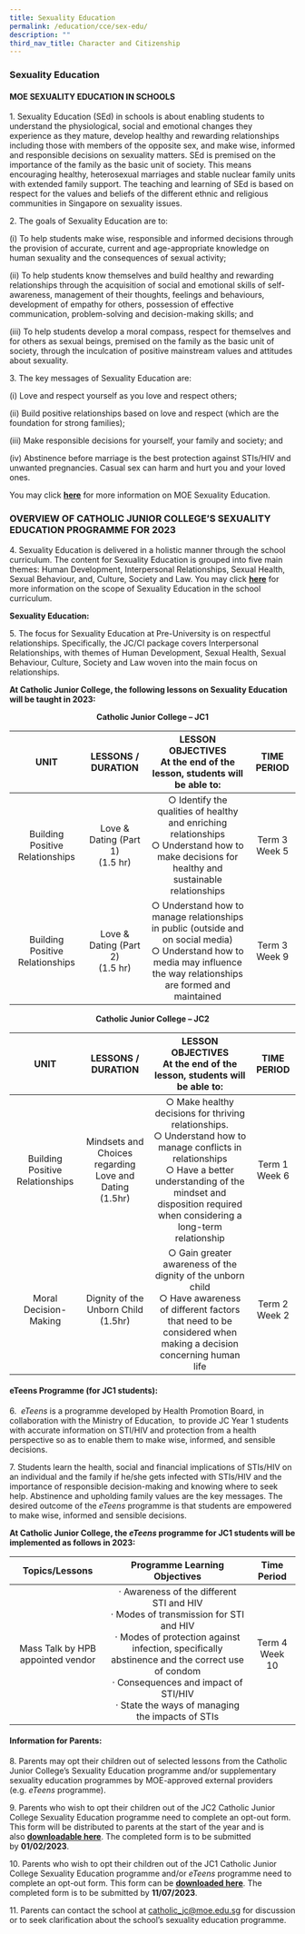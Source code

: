 ```yaml
---
title: Sexuality Education
permalink: /education/cce/sex-edu/
description: ""
third_nav_title: Character and Citizenship
---
```

### Sexuality Education

#### MOE SEXUALITY EDUCATION IN SCHOOLS

1\.&nbsp;Sexuality Education (SEd) in schools is about enabling students to understand the physiological, social and emotional changes they experience as they mature, develop healthy and rewarding relationships including those with members of the opposite sex, and make wise, informed and responsible decisions on sexuality matters. SEd is premised on the importance of the family as the basic unit of society. This means encouraging healthy, heterosexual marriages and stable nuclear family units with extended family support. The teaching and learning of SEd is based on respect for the values and beliefs of the different ethnic and religious communities in Singapore on sexuality issues.

2\. The goals of Sexuality Education are to:

(i) To help students make wise, responsible and informed decisions through the provision of accurate, current and age-appropriate knowledge on human sexuality and the consequences of sexual activity;

(ii) To help students know themselves and build healthy and rewarding relationships through the acquisition of social and emotional skills of self-awareness, management of their thoughts, feelings and behaviours, development of empathy for others, possession of effective communication, problem-solving and decision-making skills; and

(iii) To help students develop a moral compass, respect for themselves and for others as sexual beings, premised on the family as the basic unit of society, through the inculcation of positive mainstream values and attitudes about sexuality.

3\. The key messages of Sexuality Education are:

(i) Love and respect yourself as you love and respect others;

(ii) Build positive relationships based on love and respect (which are the foundation for strong families);

(iii) Make responsible decisions for yourself, your family and society; and

(iv) Abstinence before marriage is the best protection against STIs/HIV and unwanted pregnancies. Casual sex can harm and hurt you and your loved ones.

You may click&nbsp;**[here](https://www.moe.gov.sg/programmes/sexuality-education)**&nbsp;for more information on MOE Sexuality Education.&nbsp;

### OVERVIEW OF CATHOLIC JUNIOR COLLEGE’S SEXUALITY EDUCATION PROGRAMME FOR 2023

4\. Sexuality Education is delivered in a holistic manner through the school curriculum. The content for Sexuality Education is grouped into five main themes: Human Development, Interpersonal Relationships, Sexual Health, Sexual Behaviour, and, Culture, Society and Law. You may click&nbsp;**[here](https://go.gov.sg/moe-sexuality-education-scope)**&nbsp;for more information on the scope of Sexuality Education in the school curriculum. &nbsp; &nbsp;&nbsp;

**Sexuality Education:**&nbsp;

  

5\.&nbsp;The focus for Sexuality Education at Pre-University is on respectful relationships. Specifically, the JC/CI package covers Interpersonal Relationships, with themes of Human Development, Sexual Health, Sexual Behaviour, Culture, Society and Law woven into the main focus on relationships.

  

**At Catholic Junior College, the following lessons on Sexuality Education will be taught in 2023:**

<center><b>Catholic Junior College – JC1</b></center>

| UNIT | LESSONS / DURATION | LESSON OBJECTIVES<br>At the end of the lesson, students will be able to: | TIME PERIOD |
|:---:|:---:|:---:|:---:|
| Building Positive Relationships | Love &amp; Dating (Part 1)<br>(1.5 hr) | ○ Identify the qualities of healthy and enriching relationships<br>○ Understand how to make decisions for healthy and sustainable relationships | Term 3 Week 5 |
| Building Positive Relationships | Love &amp; Dating (Part 2)<br>(1.5 hr) | ○ Understand how to manage relationships in public (outside and on social media)<br>○ Understand how to media may influence the way relationships are formed and maintained | Term 3 Week 9 |

<center><b>Catholic Junior College – JC2</b></center>

| UNIT | LESSONS / DURATION | LESSON OBJECTIVES<br>At the end of the lesson, students will be able to: | TIME PERIOD |
|:---:|:---:|:---:|:---:|
| Building Positive Relationships | Mindsets and Choices regarding Love and Dating<br>(1.5hr) | ○ Make healthy decisions for thriving relationships.<br>○ Understand how to manage conflicts in relationships<br>○ Have a better understanding of the mindset and disposition required when considering a long-term relationship | Term 1 Week 6 |
| Moral Decision-Making | Dignity of the Unborn Child<br>(1.5hr) | ○ Gain greater awareness of the dignity of the unborn child<br>○ Have awareness of different factors that need to be considered when making a decision concerning human life | Term 2 Week 2 |

#### eTeens Programme (for JC1 students):  

  

6\.&nbsp;&nbsp;_eTeens_&nbsp;is a programme developed by Health Promotion Board, in collaboration with the Ministry of Education, &nbsp;to provide JC Year 1 students with accurate information on STI/HIV and protection from a health perspective so as to enable them to make wise, informed, and sensible decisions.

7\. Students learn the health, social and financial implications of STIs/HIV on an individual and the family if he/she gets infected with STIs/HIV and the importance of responsible decision-making and knowing where to seek help. Abstinence and upholding family values are the key messages. The desired outcome of the&nbsp;_eTeens_&nbsp;programme is that students are empowered to make wise, informed and sensible decisions.

**At Catholic Junior College, the&nbsp;_eTeens_&nbsp;programme for JC1 students will be implemented as follows in 2023:**

| Topics/Lessons | Programme Learning Objectives | Time Period |
|:---:|:---:|:---:|
| Mass Talk by HPB appointed vendor | · Awareness of the different STI and HIV<br>· Modes of transmission for STI and HIV<br>· Modes of protection against infection, specifically abstinence and the correct use of condom<br>· Consequences and impact of STI/HIV<br>· State the ways of managing the impacts of STIs | Term 4 Week 10 |

#### Information for Parents:

8\. Parents may opt their children out of selected lessons from the Catholic Junior College’s Sexuality Education programme and/or supplementary sexuality education programmes by MOE-approved external providers (e.g.&nbsp;_eTeens_&nbsp;programme).  
  
9\. Parents who wish to opt their children out of the JC2 Catholic Junior College Sexuality Education programme need to complete an opt-out form. This form will be distributed to parents at the start of the year and is also&nbsp;**[downloadable here](/files/2023%20jc2%20sexuality%20education_cjc%20consent%20form%20for%20website.pdf)**.&nbsp;The completed form is to be submitted by&nbsp;**01/02/2023**.  

10\. Parents who wish to opt their children out of the JC1 Catholic Junior College Sexuality Education programme and/or&nbsp;_eTeens_&nbsp;programme need to complete an opt-out form. This form can be&nbsp;**[downloaded here](/files/2023%20jc1%20sexuality%20education_cjc%20consent%20form%20for%20website.pdf)**.&nbsp;The completed form is to be submitted by&nbsp;**11/07/2023**.  
  
11\. Parents can contact the school at&nbsp;[catholic\_jc@moe.edu.sg](mailto:catholic_jc@moe.edu.sg)&nbsp;for discussion or to seek clarification about the school’s sexuality education programme.